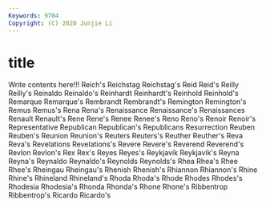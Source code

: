 ```yaml
---
Keywords: 9704
Copyright: (C) 2020 Junjie Li
---
```


# title

Write contents here!!!
Reich's 
Reichstag
Reichstag's 
Reid 
Reid's 
Reilly 
Reilly's 
Reinaldo 
Reinaldo's 
Reinhardt 
Reinhardt's 
Reinhold
Reinhold's 
Remarque 
Remarque's 
Rembrandt 
Rembrandt's 
Remington 
Remington's 
Remus 
Remus's 
Rena
Rena's 
Renaissance 
Renaissance's 
Renaissances 
Renault 
Renault's 
Rene 
Rene's 
Renee 
Renee's
Reno 
Reno's 
Renoir 
Renoir's 
Representative 
Republican 
Republican's 
Republicans 
Resurrection 
Reuben
Reuben's 
Reunion 
Reunion's 
Reuters 
Reuters's 
Reuther 
Reuther's 
Reva 
Reva's 
Revelations
Revelations's 
Revere 
Revere's 
Reverend 
Reverend's 
Revlon 
Revlon's 
Rex 
Rex's 
Reyes
Reyes's 
Reykjavik 
Reykjavik's 
Reyna 
Reyna's 
Reynaldo 
Reynaldo's 
Reynolds 
Reynolds's 
Rhea
Rhea's 
Rhee 
Rhee's 
Rheingau 
Rheingau's 
Rhenish 
Rhenish's 
Rhiannon 
Rhiannon's 
Rhine
Rhine's 
Rhineland 
Rhineland's 
Rhoda 
Rhoda's 
Rhode 
Rhodes 
Rhodes's 
Rhodesia 
Rhodesia's
Rhonda 
Rhonda's 
Rhone 
Rhone's 
Ribbentrop 
Ribbentrop's 
Ricardo 
Ricardo's 
